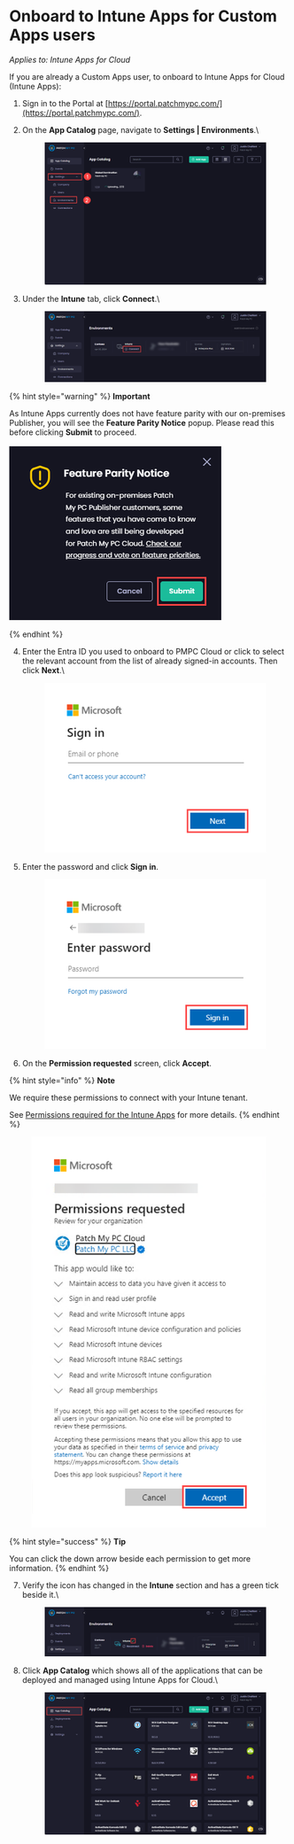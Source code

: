 # Onboard to Intune Apps for Custom Apps users

_Applies to: Intune Apps for Cloud_

If you are already a Custom Apps user, to onboard to Intune Apps for Cloud (Intune Apps):

1. Sign in to the Portal at [https://portal.patchmypc.com/](https://portal.patchmypc.com/).
2.  On the **App Catalog** page, navigate to **Settings | Environments**.\


    <figure><img src="../../../.gitbook/assets/image (1748).png" alt="Navigating to “Settings | Environments”"><figcaption></figcaption></figure>


3.  Under the **Intune** tab, click **Connect**.\


    <figure><img src="../../../.gitbook/assets/image (1749).png" alt="Clicking “Connect” under the “Intune” tab"><figcaption></figcaption></figure>

{% hint style="warning" %}
**Important**

As Intune Apps currently does not have feature parity with our on-premises Publisher, you will see the **Feature Parity Notice** popup. Please read this before clicking **Submit** to proceed.\
\
!["Feature Parity Notice" popup](<../../../.gitbook/assets/image (1750).png>)


{% endhint %}

4.  Enter the Entra ID you used to onboard to PMPC Cloud or click to select the relevant account from the list of already signed-in accounts. Then click **Next**.\


    <figure><img src="../../../.gitbook/assets/image (1472).png" alt="Microsoft “Sign in” screen"><figcaption></figcaption></figure>


5.  Enter the password and click **Sign in**.



    <figure><img src="../../../.gitbook/assets/image (1473).png" alt="Microsoft “Enter password” screen"><figcaption></figcaption></figure>


6. On the **Permission requested** screen, click **Accept**.

{% hint style="info" %}
**Note**

We require these permissions to connect with your Intune tenant.

See [Permissions required for the Intune Apps](../../cloud-reference/cloud-permissions-reference/permissions-required-for-intune-apps.md) for more details.
{% endhint %}

<figure><img src="../../../.gitbook/assets/image (1474).png" alt="“Permission requested” screen"><figcaption></figcaption></figure>

{% hint style="success" %}
**Tip**

You can click the down arrow beside each permission to get more information.
{% endhint %}

7.  Verify the icon has changed in the **Intune** section and has a green tick beside it.\


    <figure><img src="../../../.gitbook/assets/image (1751).png" alt="Verifying there is a green tick beside “Intune”"><figcaption></figcaption></figure>


8.  Click **App Catalog** which shows all of the applications that can be deployed and managed using Intune Apps for Cloud.\


    <figure><img src="../../../.gitbook/assets/image (1752).png" alt="“App Catalog” showing the available apps"><figcaption></figcaption></figure>
